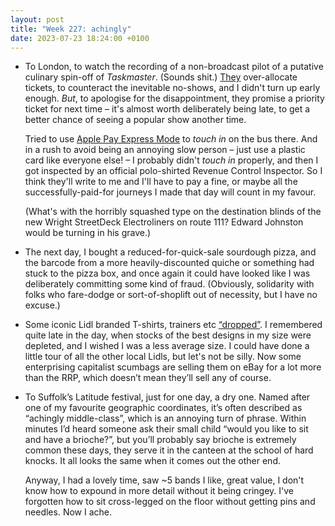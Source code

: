 ```yaml
---
layout: post
title: "Week 227: achingly"
date: 2023-07-23 18:24:00 +0100
---
```


- To London, to watch the recording of a non-broadcast pilot of a putative culinary spin-off of <cite>Taskmaster</cite>. (Sounds shit.) [They](https://www.sroaudiences.com/ "a sublime website design that hasn't changed since 2004") over-allocate tickets, to counteract the inevitable no-shows, and I didn't turn up early enough. _But_, to apologise for the disappointment, they promise a priority ticket for next time – it's almost worth deliberately being late, to get a better chance of seeing a popular show another time.

  Tried to use [Apple Pay Express Mode](https://www.apple.com/uk/apple-pay/transport/) to _touch in_ on the bus there. And in a rush to avoid being an annoying slow person – just use a plastic card like everyone else! – I probably didn't _touch in_ properly, and then I got inspected by an official polo-shirted Revenue Control Inspector. So I think they'll write to me and I'll have to pay a fine, or maybe all the successfully-paid-for journeys I made that day will count in my favour.

  (What's with the horribly squashed type on the destination blinds of the new Wright StreetDeck Electroliners on route 111? Edward Johnston would be turning in his grave.)

- The next day, I bought a reduced-for-quick-sale sourdough pizza, and the barcode from a more heavily-discounted quiche or something had stuck to the pizza box, and once again it could have looked like I was deliberately committing some kind of fraud. (Obviously, solidarity with folks who fare-dodge or sort-of-shoplift out of necessity, but I have no excuse.)

- Some iconic Lidl branded T-shirts, trainers etc [“dropped”](https://www.lidl.co.uk/c/lidl-x-lidl/c2828). I remembered quite late in the day, when stocks of the best designs in my size were depleted, and I wished I was a less average size. I could have done a little tour of all the other local Lidls, but let's not be silly. Now some enterprising capitalist scumbags are selling them on eBay for a lot more than the RRP, which doesn’t mean they’ll sell any of course.

- To Suffolk’s Latitude festival, just for one day, a dry one. Named after one of my favourite geographic coordinates, it’s often described as “achingly middle-class”, which is an annoying turn of phrase. Within minutes I’d heard someone ask their small child “would you like to sit and have a brioche?”, but you’ll probably say brioche is extremely common these days, they serve it in the canteen at the school of hard knocks. It all looks the same when it comes out the other end.

  Anyway, I had a lovely time, saw ~5 bands I like, great value, I don't know how to expound in more detail without it being cringey. I've forgotten how to sit cross-legged on the floor without getting pins and needles. Now I ache.
